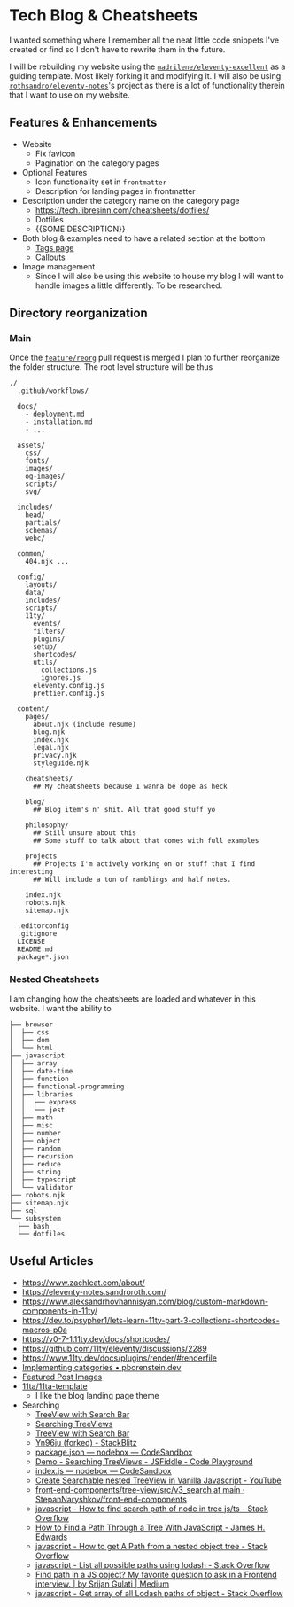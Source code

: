 # Tech Blog & Cheatsheets
I wanted something where I remember all the neat little code snippets I've created or find so I don't have to rewrite them in the future.

I will be rebuilding my website using the [`madrilene/eleventy-excellent`](https://github.com/madrilene/eleventy-excellent/) as a guiding template. Most likely forking it and modifying it. I will also be using [`rothsandro/eleventy-notes`](https://github.com/rothsandro/eleventy-notes)'s project as there is a lot of functionality therein that I want to use on my website.

## Features & Enhancements
- Website
  - Fix favicon
  - Pagination on the category pages
- Optional Features
  - Icon functionality set in `frontmatter`
  - Description for landing pages in frontmatter
- Description under the category name on the category page
  - https://tech.libresinn.com/cheatsheets/dotfiles/
  - Dotfiles
  - {{SOME DESCRIPTION}}
- Both blog & examples need to have a related section at the bottom
  - [Tags page](https://eleventy-notes.sandroroth.com/tags/)
  - [Callouts](https://eleventy-notes.sandroroth.com/n/writing/callouts/)
- Image management
  - Since I will also be using this website to house my blog I will want to handle images a little differently. To be researched.

## Directory reorganization
### Main
Once the [`feature/reorg`](https://github.com/mrpotatoes/cheatsheets/pull/3) pull request is merged I plan to further reorganize the folder structure. The root level structure will be thus
```
./
  .github/workflows/

  docs/
    - deployment.md
    - installation.md
    - ...

  assets/
    css/
    fonts/
    images/
    og-images/
    scripts/
    svg/

  includes/
    head/
    partials/
    schemas/
    webc/
  
  common/
    404.njk ...

  config/
    layouts/
    data/
    includes/
    scripts/
    11ty/
      events/
      filters/
      plugins/
      setup/
      shortcodes/
      utils/
        collections.js
        ignores.js
      eleventy.config.js
      prettier.config.js

  content/
    pages/
      about.njk (include resume)
      blog.njk
      index.njk
      legal.njk
      privacy.njk
      styleguide.njk

    cheatsheets/
      ## My cheatsheets because I wanna be dope as heck

    blog/
      ## Blog item's n' shit. All that good stuff yo
    
    philosophy/
      ## Still unsure about this
      ## Some stuff to talk about that comes with full examples

    projects
      ## Projects I'm actively working on or stuff that I find interesting
      ## Will include a ton of ramblings and half notes.

    index.njk
    robots.njk
    sitemap.njk

  .editorconfig
  .gitignore
  LICENSE
  README.md
  package*.json

```

### Nested Cheatsheets
I am changing how the cheatsheets are loaded and whatever in this website. I want the ability to 

```
├── browser
│  ├── css
│  ├── dom
│  └── html
├── javascript
│  ├── array
│  ├── date-time
│  ├── function
│  ├── functional-programming
│  ├── libraries
│  │  ├── express
│  │  └── jest
│  ├── math
│  ├── misc
│  ├── number
│  ├── object
│  ├── random
│  ├── recursion
│  ├── reduce
│  ├── string
│  ├── typescript
│  └── validator
├── robots.njk
├── sitemap.njk
├── sql
└── subsystem
  ├── bash
  └── dotfiles
```

## Useful Articles
- https://www.zachleat.com/about/
- https://eleventy-notes.sandroroth.com/
- https://www.aleksandrhovhannisyan.com/blog/custom-markdown-components-in-11ty/
- https://dev.to/psypher1/lets-learn-11ty-part-3-collections-shortcodes-macros-p0a
- https://v0-7-1.11ty.dev/docs/shortcodes/
- https://github.com/11ty/eleventy/discussions/2289
- https://www.11ty.dev/docs/plugins/render/#renderfile
- [Implementing categories • pborenstein.dev](https://pborenstein.dev/posts/categories/)
- [Featured Post Images](https://11ta.netlify.app/2020/09/06/featured-post-images/)
- [11ta/11ta-template](https://github.com/11ta/11ta-template)
  - I like the blog landing page theme
- Searching
  - [TreeView with Search Bar](https://js.devexpress.com/jQuery/Demos/WidgetsGallery/Demo/TreeView/TreeViewWithSearchBar/MaterialBlueLight/)
  - [Searching TreeViews](https://developer.mescius.com/wijmo/demos/Nav/TreeView/Searching/purejs)
  - [TreeView with Search Bar](https://codepen.io/husin/pen/MPEjMK)
  - [Yn96ju (forked) - StackBlitz](https://stackblitz.com/run?file=index.js)
  - [package.json — nodebox — CodeSandbox](https://codesandbox.io/p/sandbox/mystifying-brown-bleztc?file=%2Fpackage.json)
  - [Demo - Searching TreeViews - JSFiddle - Code Playground](https://jsfiddle.net/Wijmo5/ff81c4u0/)
  - [index.js — nodebox — CodeSandbox](https://codesandbox.io/p/sandbox/modified-tree-final-forked-op1x0k?file=%2Fsrc%2Findex.js%3A10%2C29)
  - [Create Searchable nested TreeView in Vanilla Javascript - YouTube](https://www.youtube.com/watch?v=-T_oryzmD40)
  - [front-end-components/tree-view/src/v3\_search at main · StepanNaryshkov/front-end-components](https://github.com/StepanNaryshkov/front-end-components/tree/main/tree-view/src/v3_search)
  - [javascript - How to find search path of node in tree js/ts - Stack Overflow](https://stackoverflow.com/questions/56950600/how-to-find-search-path-of-node-in-tree-js-ts)
  - [How to Find a Path Through a Tree With JavaScript - James H. Edwards](https://incrediblesound.github.io/blog/2014/07/27/how-to-find-a-path-through-a-tree-with-javascript/)
  - [javascript - How to get A Path from a nested object tree - Stack Overflow](https://stackoverflow.com/questions/70635605/how-to-get-a-path-from-a-nested-object-tree)
  - [javascript - List all possible paths using lodash - Stack Overflow](https://stackoverflow.com/questions/36128171/list-all-possible-paths-using-lodash)
  - [Find path in a JS object? My favorite question to ask in a Frontend interview. | by Srijan Gulati | Medium](https://srijansinghgulati.medium.com/find-path-in-a-js-object-my-favorite-question-to-ask-in-a-frontend-interview-faab189e2c19)
  - [javascript - Get array of all Lodash paths of object - Stack Overflow](https://stackoverflow.com/questions/55700754/get-array-of-all-lodash-paths-of-object)
